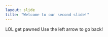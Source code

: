 ```yaml
---
layout: slide
title: "Welcome to our second slide!"
---
```

LOL get pawned
Use the left arrow to go back!
